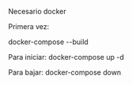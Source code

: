 Necesario docker

Primera vez:

docker-compose --build

Para iniciar:
docker-compose up -d

Para bajar:
docker-compose down
